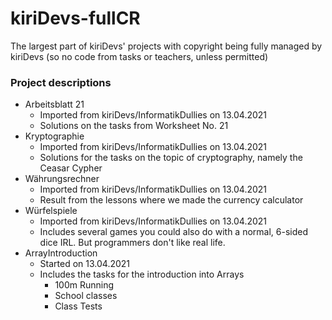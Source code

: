 # kiriDevs-fullCR
The largest part of kiriDevs' projects with copyright being fully managed by kiriDevs (so no code from tasks or teachers, unless permitted)

### Project descriptions
- Arbeitsblatt 21
  - Imported from kiriDevs/InformatikDullies on 13.04.2021
  - Solutions on the tasks from Worksheet No. 21
- Kryptographie
  - Imported from kiriDevs/InformatikDullies on 13.04.2021
  - Solutions for the tasks on the topic of cryptography, namely the Ceasar Cypher
- Währungsrechner
  - Imported from kiriDevs/InformatikDullies on 13.04.2021
  - Result from the lessons where we made the currency calculator
- Würfelspiele
  - Imported from kiriDevs/InformatikDullies on 13.04.2021
  - Includes several games you could also do with a normal, 6-sided dice IRL. But programmers don't like real life.
- ArrayIntroduction
  - Started on 13.04.2021
  - Includes the tasks for the introduction into Arrays
    - 100m Running
    - School classes
    - Class Tests
